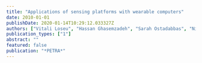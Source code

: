 ```yaml
---
title: "Applications of sensing platforms with wearable computers"
date: 2010-01-01
publishDate: 2020-01-14T10:29:12.033327Z
authors: ["Vitali Loseu", "Hassan Ghasemzadeh", "Sarah Ostadabbas", "Nikhil Raveendranathan", "Jacques Malan", "Roozbeh Jafari"]
publication_types: ["1"]
abstract: ""
featured: false
publication: "*PETRA*"
---
```


